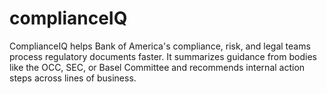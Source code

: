 # complianceIQ
ComplianceIQ helps Bank of America's compliance, risk, and legal teams process regulatory documents faster. It summarizes guidance from bodies like the OCC, SEC, or Basel Committee and recommends internal action steps across lines of business.
